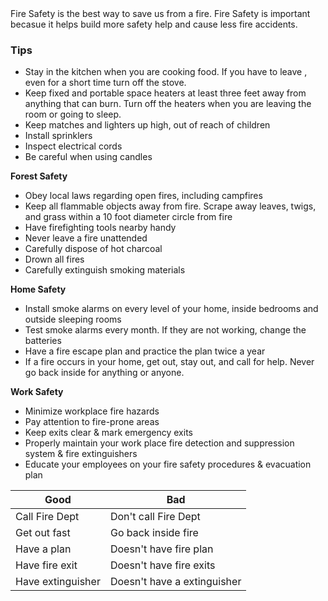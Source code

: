 <!DOCTYPE html>
<html>
    <head>
        <meta charset="utf-8">
        <title>Fire Safety Tips</title>
  </head>
  <body>
Fire Safety is the best way to save us from a fire. Fire Safety is important becasue it helps build more safety help and cause less fire accidents.


### Tips

* Stay in the kitchen when you are cooking food. If you have to leave , even for a short time turn off the stove.
* Keep fixed and portable space heaters at least three feet away from anything that can burn. Turn off the heaters when you are leaving the room or going to sleep.
* Keep matches and lighters up high, out of reach of children
* Install sprinklers
* Inspect electrical cords
* Be careful when using candles

**Forest Safety**
* Obey local laws regarding open fires, including campfires
* Keep all flammable objects away from fire. Scrape away leaves, twigs, and grass within a 10 foot diameter circle from fire
* Have firefighting tools nearby handy
* Never leave a fire unattended 
* Carefully dispose of hot charcoal
* Drown all fires
* Carefully extinguish smoking materials

**Home Safety**
* Install smoke alarms on every level of your home, inside bedrooms and outside sleeping rooms
* Test smoke alarms every month. If they are not working, change the batteries
* Have a fire escape plan and practice the plan twice a year
* If a fire occurs in your home, get out, stay out, and call for help. Never go back inside for anything or anyone.

**Work Safety**
* Minimize workplace fire hazards
* Pay attention to fire-prone areas
* Keep exits clear & mark emergency exits
* Properly maintain your work place fire detection and suppression system & fire extinguishers 
* Educate your employees on your fire safety procedures & evacuation plan

Good          | Bad
------------- | -------------
Call Fire Dept| Don't call Fire Dept
Get out fast  | Go back inside fire
Have a plan   | Doesn't have fire plan
Have fire exit| Doesn't have fire exits
Have extinguisher| Doesn't have a extinguisher


